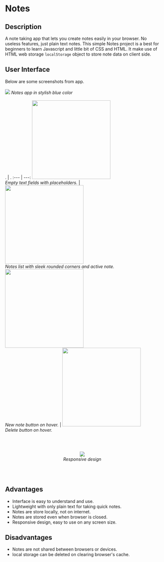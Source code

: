 # **Notes**


## Description
A note taking app that lets you create notes easily in your browser. No useless features, just plain text notes.
This simple Notes project is a best for beginners to learn Javascript and little bit of CSS and HTML. It make use of HTML web storage ```localStorage``` object to store note data on client side.


## User Interface
Below are some screenshots from app.
<br>
<br>
<img src="https://i.imgur.com/kK3X194.png">
*Notes app in stylish blue color*
<br>
<br>
. | .
:--- | ---:
 <img src="https://i.imgur.com/FtaNPDt.png" height="256"> <br> *Empty text fields with placeholders.* | <img src="https://i.imgur.com/VG7Gy2o.png" height="256"> <br> *Notes list with sleek rounded corners and active note.* 
  <img src="https://i.imgur.com/VEvYkTT.png" height="256"> <br> *New note button on hover.* | <img src="https://i.imgur.com/FMaPhoIh.png" height="256"> <br> *Delete button on hover.*

<br>
<br>
<p align="center">
<img src="https://i.imgur.com/GqUgvGD.png">
<br>
<i>Responsive design</i>
</p>

<br>
<br>

## Advantages
* Interface is easy to understand and use.
* Lightweight with only plain text for taking quick notes.
* Notes are store locally, not on internet.
* Notes are stored even when browser is closed.
* Responsive design, easy to use on any screen size.


## Disadvantages
* Notes are not shared between browsers or devices.
* local storage can be deleted on clearing browser's cache.